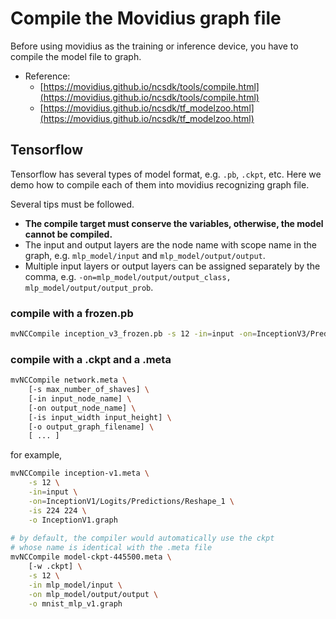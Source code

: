 # Compile the Movidius graph file

Before using movidius as the training or inference device, you have to compile the model file to graph.

* Reference: 
	* [https://movidius.github.io/ncsdk/tools/compile.html](https://movidius.github.io/ncsdk/tools/compile.html)
	* [https://movidius.github.io/ncsdk/tf_modelzoo.html](https://movidius.github.io/ncsdk/tf_modelzoo.html)

## Tensorflow

Tensorflow has several types of model format, e.g. `.pb`, `.ckpt`, etc. Here we demo how to compile each of them into movidius recognizing graph file.

Several tips must be followed.

*   **The compile target must conserve the variables, otherwise, the model cannot be compiled.**
*   The input and output layers are the node name with scope name in the graph, e.g. `mlp_model/input` and `mlp_model/output/output`.
*   Multiple input layers or output layers can be assigned separately by the comma, e.g. `-on=mlp_model/output/output_class, mlp_model/output/output_prob`.

### compile with a frozen.pb

```sh
mvNCCompile inception_v3_frozen.pb -s 12 -in=input -on=InceptionV3/Predictions/Reshape_1
```

### compile with a .ckpt and a .meta

```sh
mvNCCompile network.meta \
	[-s max_number_of_shaves] \
	[-in input_node_name] \
	[-on output_node_name] \
	[-is input_width input_height] \
	[-o output_graph_filename] \
	[ ... ]
```

for example,

```sh
mvNCCompile inception-v1.meta \
	-s 12 \
	-in=input \
	-on=InceptionV1/Logits/Predictions/Reshape_1 \
	-is 224 224 \
	-o InceptionV1.graph
	
# by default, the compiler would automatically use the ckpt 
# whose name is identical with the .meta file
mvNCCompile model-ckpt-445500.meta \
    [-w .ckpt] \
    -s 12 \
    -in mlp_model/input \
    -on mlp_model/output/output \
    -o mnist_mlp_v1.graph
```

